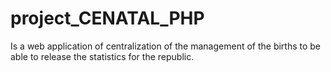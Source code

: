 # project_CENATAL_PHP
Is a web application of centralization of the management of the births to be able to release the statistics for the republic.
